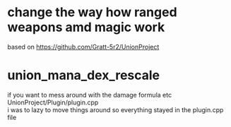 # change the way how ranged weapons amd magic work

based on https://github.com/Gratt-5r2/UnionProject

# union_mana_dex_rescale</br>
if you want to mess around with the damage formula etc</br>
UnionProject/Plugin/plugin.cpp </br>
i was to lazy to move things around so everything stayed in the plugin.cpp file 
